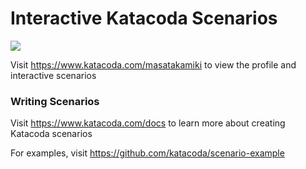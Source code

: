# Interactive Katacoda Scenarios

[![](http://shields.katacoda.com/katacoda/masatakamiki/count.svg)](https://www.katacoda.com/masatakamiki "Get your profile on Katacoda.com")

Visit https://www.katacoda.com/masatakamiki to view the profile and interactive scenarios

### Writing Scenarios
Visit https://www.katacoda.com/docs to learn more about creating Katacoda scenarios

For examples, visit https://github.com/katacoda/scenario-example
